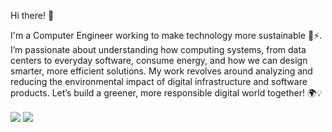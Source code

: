 Hi there! 👋

I'm a Computer Engineer working to make technology more sustainable 🌱⚡️. I’m passionate about understanding how computing systems, from data centers to everyday software, consume energy, and how we can design smarter, more efficient solutions. My work revolves around analyzing and reducing the environmental impact of digital infrastructure and software products. Let’s build a greener, more responsible digital world together! 🌍💡

<img align="center" src="https://github-readme-stats-jaimeib.vercel.app/api?username=jaimeib&count_private=true&show_icons=true&theme=github_dark&hide_border=true&include_all_commits=true&custom_title=Jaime%20Iglesias%20GitHub%20Stats&rank_icon=github&show=prs_merged"/> <img align="center" src="https://github-readme-stats-jaimeib.vercel.app/api/top-langs/?username=jaimeib&theme=github_dark&langs_count=14&layout=compact&hide_border=true&hide_title=true"/>
